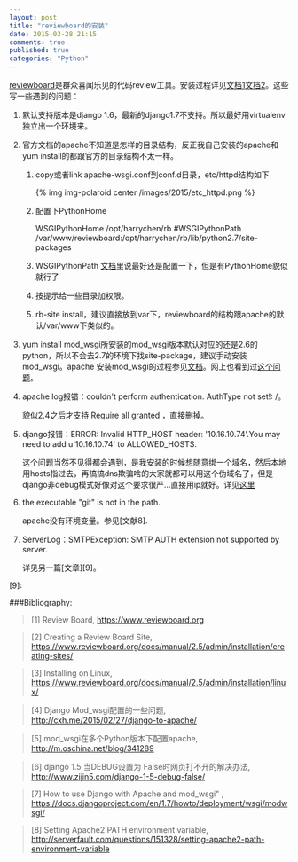 ```yaml
---
layout: post
title: "reviewboard的安装"
date: 2015-03-28 21:15
comments: true
published: true
categories: "Python"
---
```

  
  [reviewboard][1]是群众喜闻乐见的代码review工具。安装过程详见[文档1][2][文档2][3]。这些写一些遇到的问题：

1. 默认支持版本是django 1.6，最新的django1.7不支持。所以最好用virtualenv独立出一个环境来。

2. 官方文档的apache不知道是怎样的目录结构，反正我自己安装的apache和yum install的都跟官方的目录结构不太一样。 
	
	1. copy或者link apache-wsgi.conf到conf.d目录，etc/httpd结构如下

		{% img img-polaroid center /images/2015/etc_httpd.png %}

	2. 配置下PythonHome

		WSGIPythonHome /opt/harrychen/rb
		#WSGIPythonPath /var/www/reviewboard:/opt/harrychen/rb/lib/python2.7/site-packages 

	3. WSGIPythonPath [文档][7]里说最好还是配置一下，但是有PythonHome貌似就行了

	4. 按提示给一些目录加权限。

	5. rb-site install，建议直接放到var下，reviewboard的结构跟apache的默认/var/www下类似的。

<!--more-->

3. yum install mod_wsgi所安装的mod_wsgi版本默认对应的还是2.6的python，所以不会去2.7的环境下找site-package，建议手动安装mod_wsgi。apache 安装mod_wsgi的过程参见[文档][4]。网上也看到过[这个问题][5]。

4. apache log报错：couldn't perform authentication. AuthType not set!: /。 
	
	貌似2.4之后才支持 Require all granted ，直接删掉。

5. django报错：ERROR: Invalid HTTP_HOST header: '10.16.10.74'.You may need to add u'10.16.10.74' to ALLOWED_HOSTS. 
	
 	这个问题当然不见得都会遇到，是我安装的时候想随意绑一个域名，然后本地用hosts指过去，再搞搞dns欺骗啥的大家就都可以用这个伪域名了，但是django非debug模式好像对这个要求很严...直接用ip就好。详见[这里][6]

6. the executable "git" is not in the path.
	
	apache没有环境变量。参见[文献8].

7. ServerLog：SMTPException: SMTP AUTH extension not supported by server. 
	
	详见另一篇[文章][9]。



[1]: https://www.reviewboard.org   "Review Board"
[2]: https://www.reviewboard.org/docs/manual/2.5/admin/installation/creating-sites/ "Creating a Review Board Site"
[3]: https://www.reviewboard.org/docs/manual/2.5/admin/installation/linux/ "Installing on Linux"
[4]: http://cxh.me/2015/02/27/django-to-apache/ "Django Mod_wsgi配置的一些问题"
[5]: http://m.oschina.net/blog/341289 "mod_wsgi在多个Python版本下配置apache"
[6]: http://www.zijin5.com/django-1-5-debug-false/ "django 1.5 当DEBUG设置为 False时网页打不开的解决办法"
[7]: https://docs.djangoproject.com/en/1.7/howto/deployment/wsgi/modwsgi/ "How to use Django with Apache and mod_wsgi" 
[8]: http://serverfault.com/questions/151328/setting-apache2-path-environment-variable "Setting Apache2 PATH environment variable"
[9]: 

###Bibliography:

>\[1] Review Board, <https://www.reviewboard.org>

>\[2] Creating a Review Board Site, <https://www.reviewboard.org/docs/manual/2.5/admin/installation/creating-sites/>

>\[3] Installing on Linux, <https://www.reviewboard.org/docs/manual/2.5/admin/installation/linux/>

>\[4] Django Mod_wsgi配置的一些问题, <http://cxh.me/2015/02/27/django-to-apache/>

>\[5] mod_wsgi在多个Python版本下配置apache, <http://m.oschina.net/blog/341289>

>\[6] django 1.5 当DEBUG设置为 False时网页打不开的解决办法, <http://www.zijin5.com/django-1-5-debug-false/>

>\[7] How to use Django with Apache and mod_wsgi" , <https://docs.djangoproject.com/en/1.7/howto/deployment/wsgi/modwsgi/>

>\[8] Setting Apache2 PATH environment variable, <http://serverfault.com/questions/151328/setting-apache2-path-environment-variable>